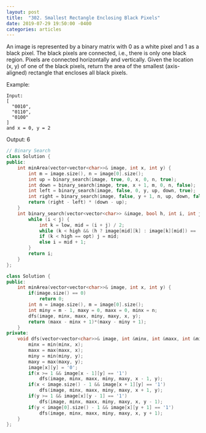 ```yaml
---
layout: post
title:  "302. Smallest Rectangle Enclosing Black Pixels"
date: 2019-07-29 19:50:00 -0400
categories: articles
---
```

An image is represented by a binary matrix with 0 as a white pixel and 1 as a black pixel. The black pixels are connected, i.e., there is only one black region. Pixels are connected horizontally and vertically. Given the location (x, y) of one of the black pixels, return the area of the smallest (axis-aligned) rectangle that encloses all black pixels.

Example:
```
Input:
[
  "0010",
  "0110",
  "0100"
]
and x = 0, y = 2
```
Output: 6

```c++
// Binary Search
class Solution {
public:
    int minArea(vector<vector<char>>& image, int x, int y) {
        int m = image.size(), n = image[0].size();
        int up = binary_search(image, true, 0, x, 0, n, true);
        int down = binary_search(image, true, x + 1, m, 0, n, false);
        int left = binary_search(image, false, 0, y, up, down, true);
        int right = binary_search(image, false, y + 1, n, up, down, false);
        return (right - left) * (down - up);
    }
    int binary_search(vector<vector<char>> &image, bool h, int i, int j, int low, int high, bool opt) {
        while (i < j) {
            int k = low, mid = (i + j) / 2;
            while (k < high && (h ? image[mid][k] : image[k][mid]) == '0') ++k;
            if (k < high == opt) j = mid;
            else i = mid + 1;
        }
        return i;
    }
};
```
```c++
class Solution {
public:
    int minArea(vector<vector<char>>& image, int x, int y) {
        if(image.size() == 0)
            return 0;
        int n = image.size(), m = image[0].size();
        int miny = m - 1, maxy = 0, maxx = 0, minx = n;
        dfs(image, minx, maxx, miny, maxy, x, y);
        return (maxx - minx + 1)*(maxy - miny + 1);
    }
private:
    void dfs(vector<vector<char>>& image, int &minx, int &maxx, int &miny, int &maxy, int x, int y){
        minx = min(minx, x);
        maxx = max(maxx, x);
        miny = min(miny, y);
        maxy = max(maxy, y);
        image[x][y] = '0';
        if(x >= 1 && image[x - 1][y] == '1')
            dfs(image, minx, maxx, miny, maxy, x - 1, y);
        if(x < image.size() - 1 && image[x + 1][y] == '1')
            dfs(image, minx, maxx, miny, maxy, x + 1, y);
        if(y >= 1 && image[x][y - 1] == '1')
            dfs(image, minx, maxx, miny, maxy, x, y - 1);
        if(y < image[0].size() - 1 && image[x][y + 1] == '1')
            dfs(image, minx, maxx, miny, maxy, x, y + 1);
    }
};
```